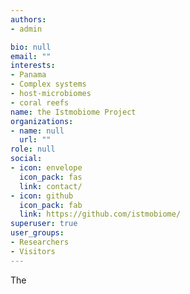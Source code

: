 ```yaml
---
authors:
- admin

bio: null
email: ""
interests:
- Panama
- Complex systems
- host-microbiomes
- coral reefs
name: the Istmobiome Project
organizations:
- name: null
  url: ""
role: null
social:
- icon: envelope
  icon_pack: fas
  link: contact/
- icon: github
  icon_pack: fab
  link: https://github.com/istmobiome/
superuser: true
user_groups:
- Researchers
- Visitors
---
```


The 
